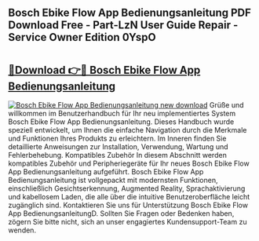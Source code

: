 ## Bosch Ebike Flow App Bedienungsanleitung PDF Download Free - Part-LzN User Guide Repair - Service Owner Edition 0YspO

# <h2><a href="http://df3zy4.blite.top/?on=Bosch+Ebike+Flow+App+Bedienungsanleitung">🔗Download 👉🔴 Bosch Ebike Flow App Bedienungsanleitung</a></h2>

[![Bosch Ebike Flow App Bedienungsanleitung new download](https://i.imgur.com/lujVjoI.png)](http://df3zy4.blite.top/?on=Bosch+Ebike+Flow+App+Bedienungsanleitung)
Grüße und willkommen im Benutzerhandbuch für Ihr neu implementiertes System Bosch Ebike Flow App Bedienungsanleitung. Dieses Handbuch wurde speziell entwickelt, um Ihnen die einfache Navigation durch die Merkmale und Funktionen Ihres Produkts zu erleichtern. Im Inneren finden Sie detaillierte Anweisungen zur Installation, Verwendung, Wartung und Fehlerbehebung. Kompatibles Zubehör In diesem Abschnitt werden kompatibles Zubehör und Peripheriegeräte für Ihr neues Bosch Ebike Flow App Bedienungsanleitung aufgeführt. Bosch Ebike Flow App Bedienungsanleitung ist vollgepackt mit modernsten Funktionen, einschließlich Gesichtserkennung, Augmented Reality, Sprachaktivierung und kabellosem Laden, die alle über die intuitive Benutzeroberfläche leicht zugänglich sind. Kontaktieren Sie uns für Unterstützung Bosch Ebike Flow App BedienungsanleitungD. Sollten Sie Fragen oder Bedenken haben, zögern Sie bitte nicht, sich an unser engagiertes Kundensupport-Team zu wenden.
